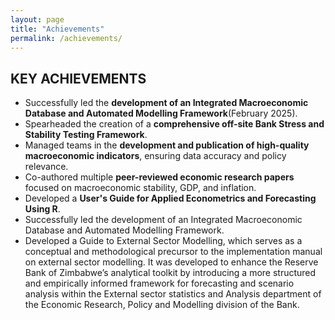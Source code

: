 ```yaml
---
layout: page
title: "Achievements"
permalink: /achievements/
---
```


## KEY ACHIEVEMENTS


- Successfully led the **development of an Integrated Macroeconomic Database and Automated Modelling Framework**(February 2025).  
- Spearheaded the creation of a **comprehensive off-site Bank Stress and Stability Testing Framework**.  
- Managed teams in the **development and publication of high-quality macroeconomic indicators**, ensuring data accuracy and policy relevance.  
- Co-authored multiple **peer-reviewed economic research papers** focused on macroeconomic stability, GDP, and inflation.
- Developed a **User's Guide for Applied Econometrics and Forecasting Using R**.
- Successfully led the development of an Integrated Macroeconomic Database and Automated Modelling Framework.
- Developed a Guide to External Sector Modelling, which serves as a conceptual and methodological precursor to the implementation manual on external sector modelling. It was developed to enhance the Reserve Bank of Zimbabwe’s analytical toolkit by introducing a more structured and empirically informed framework for forecasting and scenario analysis within the External sector statistics and Analysis department of the Economic Research, Policy and Modelling division of the Bank. 